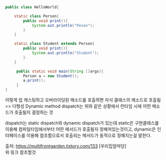 ```java
public class HelloWorld{

    static class Person{
        public void print(){
            System.out.println("Peson");
        }
    }

    static class Student extends Person{
        public void print(){
            System.out.println("Student");
        }
    }

     public static void main(String []args){
        Person a = new Student();
        a.print();
     }
}
```
이렇게 업 캐스팅하고 오버라이딩된 메소드를 호출하면 자식 클래스의 메소드로 호출됨 => 다형성
Dynamic method dispatch는 위와 같은 상황에서 런타임 시에 어떤 메소드가 호출될지 결정하는 것

dispatch는 static dispatch와 dynamic dispatch가 있는데 static은 구현클래스를 이용해 컴파일타임에서부터 어떤 메서드가 호출될지 정해져있는것이고, dynamic은 인터페이스를 이용해 참조함으로서 호출되는 메서드가 동적으로 정해지는걸 말한다.

출처: https://multifrontgarden.tistory.com/133 [우리집앞마당]   
위 링크 참조할것
